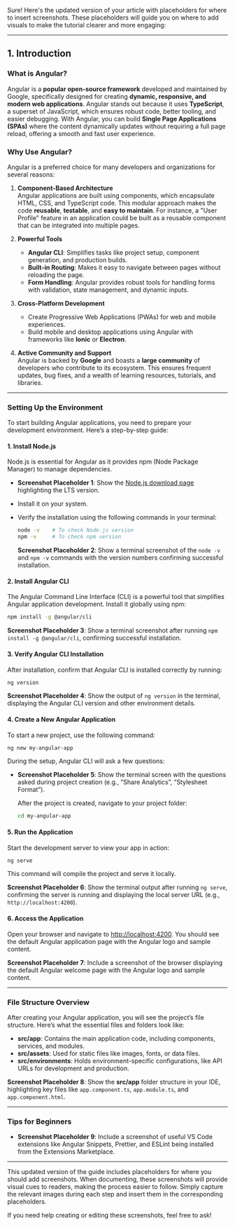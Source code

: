 Sure! Here's the updated version of your article with placeholders for where to insert screenshots. These placeholders will guide you on where to add visuals to make the tutorial clearer and more engaging:

---

## 1. Introduction  

### What is Angular?  
Angular is a **popular open-source framework** developed and maintained by Google, specifically designed for creating **dynamic, responsive, and modern web applications**. Angular stands out because it uses **TypeScript**, a superset of JavaScript, which ensures robust code, better tooling, and easier debugging. With Angular, you can build **Single Page Applications (SPAs)** where the content dynamically updates without requiring a full page reload, offering a smooth and fast user experience.

### Why Use Angular?  
Angular is a preferred choice for many developers and organizations for several reasons:  

1. **Component-Based Architecture**  
   Angular applications are built using components, which encapsulate HTML, CSS, and TypeScript code. This modular approach makes the code **reusable**, **testable**, and **easy to maintain**. For instance, a "User Profile" feature in an application could be built as a reusable component that can be integrated into multiple pages.

2. **Powerful Tools**  
   - **Angular CLI**: Simplifies tasks like project setup, component generation, and production builds.  
   - **Built-in Routing**: Makes it easy to navigate between pages without reloading the page.  
   - **Form Handling**: Angular provides robust tools for handling forms with validation, state management, and dynamic inputs.

3. **Cross-Platform Development**  
   - Create Progressive Web Applications (PWAs) for web and mobile experiences.  
   - Build mobile and desktop applications using Angular with frameworks like **Ionic** or **Electron**.

4. **Active Community and Support**  
   Angular is backed by **Google** and boasts a **large community** of developers who contribute to its ecosystem. This ensures frequent updates, bug fixes, and a wealth of learning resources, tutorials, and libraries.

---

### Setting Up the Environment  

To start building Angular applications, you need to prepare your development environment. Here’s a step-by-step guide:  

#### 1. **Install Node.js**  
Node.js is essential for Angular as it provides npm (Node Package Manager) to manage dependencies.  

- **Screenshot Placeholder 1**: Show the [Node.js download page](https://nodejs.org/) highlighting the LTS version.  
- Install it on your system.  
- Verify the installation using the following commands in your terminal:  

   ```bash
   node -v    # To check Node.js version
   npm -v     # To check npm version
   ```

   **Screenshot Placeholder 2**: Show a terminal screenshot of the `node -v` and `npm -v` commands with the version numbers confirming successful installation.

#### 2. **Install Angular CLI**  
The Angular Command Line Interface (CLI) is a powerful tool that simplifies Angular application development. Install it globally using npm:  

   ```bash
   npm install -g @angular/cli
   ```

   **Screenshot Placeholder 3**: Show a terminal screenshot after running `npm install -g @angular/cli`, confirming successful installation.

#### 3. **Verify Angular CLI Installation**  
After installation, confirm that Angular CLI is installed correctly by running:  

   ```bash
   ng version
   ```

   **Screenshot Placeholder 4**: Show the output of `ng version` in the terminal, displaying the Angular CLI version and other environment details.

#### 4. **Create a New Angular Application**  
To start a new project, use the following command:  

   ```bash
   ng new my-angular-app
   ```

   During the setup, Angular CLI will ask a few questions:  
- **Screenshot Placeholder 5**: Show the terminal screen with the questions asked during project creation (e.g., “Share Analytics”, “Stylesheet Format”).  

   After the project is created, navigate to your project folder:  

   ```bash
   cd my-angular-app
   ```

#### 5. **Run the Application**  
Start the development server to view your app in action:  

   ```bash
   ng serve
   ```

   This command will compile the project and serve it locally.

   **Screenshot Placeholder 6**: Show the terminal output after running `ng serve`, confirming the server is running and displaying the local server URL (e.g., `http://localhost:4200`).

#### 6. **Access the Application**  
Open your browser and navigate to [http://localhost:4200](http://localhost:4200). You should see the default Angular application page with the Angular logo and sample content.

   **Screenshot Placeholder 7**: Include a screenshot of the browser displaying the default Angular welcome page with the Angular logo and sample content.

---

### File Structure Overview  
After creating your Angular application, you will see the project’s file structure. Here’s what the essential files and folders look like:

- **src/app**: Contains the main application code, including components, services, and modules.  
- **src/assets**: Used for static files like images, fonts, or data files.  
- **src/environments**: Holds environment-specific configurations, like API URLs for development and production.

**Screenshot Placeholder 8**: Show the **src/app** folder structure in your IDE, highlighting key files like `app.component.ts`, `app.module.ts`, and `app.component.html`.

---

### Tips for Beginners  
- **Screenshot Placeholder 9**: Include a screenshot of useful VS Code extensions like Angular Snippets, Prettier, and ESLint being installed from the Extensions Marketplace.

---

This updated version of the guide includes placeholders for where you should add screenshots. When documenting, these screenshots will provide visual cues to readers, making the process easier to follow. Simply capture the relevant images during each step and insert them in the corresponding placeholders.

If you need help creating or editing these screenshots, feel free to ask!
